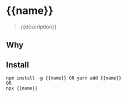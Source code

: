 # {{name}}

> {{description}}

## Why

<!-- optional section to explain rationale of the project and main advantages it offers. Delete if not needed. -->

## Install

```
npm install -g {{name}} OR yarn add {{name}}
OR
npx {{name}}
```